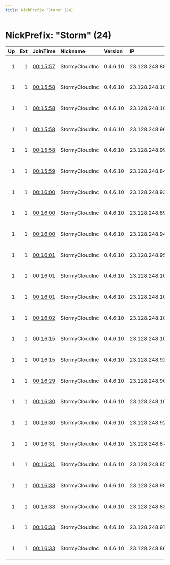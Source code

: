 ```yaml
---
title: NickPrefix "Storm" (24)
---
```


# NickPrefix: "Storm" (24)

|   Up |   Ext | JoinTime                                                                                              | Nickname       | Version   | IP             | AS            | CC   |   ORp |   Dirp | OS    | Contact                            |   eFamMembers |
|-----:|------:|:------------------------------------------------------------------------------------------------------|:---------------|:----------|:---------------|:--------------|:-----|------:|-------:|:------|:-----------------------------------|--------------:|
|    1 |     1 | [00:15:57](https://nusenu.github.io/OrNetStats/w/relay/9C7D6A3AFA4A87B696A5D73F6739C7D76F78CE3C.html) | StormyCloudInc | 0.4.6.10  | 23.128.248.88  | DATAIDEAS-LLC | us   |   443 |      0 | Linux | ContactInfo email:abuse stormyclou |            24 |
|    1 |     1 | [00:15:58](https://nusenu.github.io/OrNetStats/w/relay/148AE8A8B3D9AD6D7245EFD4FA430D54CC658381.html) | StormyCloudInc | 0.4.6.10  | 23.128.248.101 | DATAIDEAS-LLC | us   |   443 |      0 | Linux | ContactInfo email:abuse stormyclou |            24 |
|    1 |     1 | [00:15:58](https://nusenu.github.io/OrNetStats/w/relay/6DE892043698C837C58E374E9130F3FD37422DD1.html) | StormyCloudInc | 0.4.6.10  | 23.128.248.102 | DATAIDEAS-LLC | us   |   443 |      0 | Linux | ContactInfo email:abuse stormyclou |            24 |
|    1 |     1 | [00:15:58](https://nusenu.github.io/OrNetStats/w/relay/735A513088A7598B568DF6E89011787F29C638EC.html) | StormyCloudInc | 0.4.6.10  | 23.128.248.96  | DATAIDEAS-LLC | us   |   443 |      0 | Linux | ContactInfo email:abuse stormyclou |            24 |
|    1 |     1 | [00:15:58](https://nusenu.github.io/OrNetStats/w/relay/8D48F5BB9D6479E60FA9138FE6D62E8395AFC43D.html) | StormyCloudInc | 0.4.6.10  | 23.128.248.99  | DATAIDEAS-LLC | us   |   443 |      0 | Linux | ContactInfo email:abuse stormyclou |            24 |
|    1 |     1 | [00:15:59](https://nusenu.github.io/OrNetStats/w/relay/D41E3DC25F65040E1EFF1FE2168FE5F133238F6C.html) | StormyCloudInc | 0.4.6.10  | 23.128.248.84  | DATAIDEAS-LLC | us   |   443 |      0 | Linux | ContactInfo email:abuse stormyclou |            24 |
|    1 |     1 | [00:16:00](https://nusenu.github.io/OrNetStats/w/relay/45B15C47D255070B24B4BF39876E3E39C8789719.html) | StormyCloudInc | 0.4.6.10  | 23.128.248.93  | DATAIDEAS-LLC | us   |   443 |      0 | Linux | ContactInfo email:abuse stormyclou |            24 |
|    1 |     1 | [00:16:00](https://nusenu.github.io/OrNetStats/w/relay/4AD55DFE8D81FEB8AB3ED7DFEDF5683A8549212C.html) | StormyCloudInc | 0.4.6.10  | 23.128.248.89  | DATAIDEAS-LLC | us   |   443 |      0 | Linux | ContactInfo email:abuse stormyclou |            24 |
|    1 |     1 | [00:16:00](https://nusenu.github.io/OrNetStats/w/relay/53B731873343DDE07675DF4D75C4937F499C678B.html) | StormyCloudInc | 0.4.6.10  | 23.128.248.94  | DATAIDEAS-LLC | us   |   443 |      0 | Linux | ContactInfo email:abuse stormyclou |            24 |
|    1 |     1 | [00:16:01](https://nusenu.github.io/OrNetStats/w/relay/5535843F76703CFE1DA7DAF58AA69D53FF094F13.html) | StormyCloudInc | 0.4.6.10  | 23.128.248.95  | DATAIDEAS-LLC | us   |   443 |      0 | Linux | ContactInfo email:abuse stormyclou |            24 |
|    1 |     1 | [00:16:01](https://nusenu.github.io/OrNetStats/w/relay/B5B1877E20FDCB0B4F92400FFF198ED07A4B3C4A.html) | StormyCloudInc | 0.4.6.10  | 23.128.248.104 | DATAIDEAS-LLC | us   |   443 |      0 | Linux | ContactInfo email:abuse stormyclou |            24 |
|    1 |     1 | [00:16:01](https://nusenu.github.io/OrNetStats/w/relay/F7D4CBBA938E0ADCF2F2159121657A4E6065AE93.html) | StormyCloudInc | 0.4.6.10  | 23.128.248.100 | DATAIDEAS-LLC | us   |   443 |      0 | Linux | ContactInfo email:abuse stormyclou |            24 |
|    1 |     1 | [00:16:02](https://nusenu.github.io/OrNetStats/w/relay/034B9A318A1D2D235B244482741E3A1F12E2A950.html) | StormyCloudInc | 0.4.6.10  | 23.128.248.106 | DATAIDEAS-LLC | us   |   443 |      0 | Linux | ContactInfo email:abuse stormyclou |            24 |
|    1 |     1 | [00:16:15](https://nusenu.github.io/OrNetStats/w/relay/0ADB159F5297ED37D42840CB867A9D849EF5B8C1.html) | StormyCloudInc | 0.4.6.10  | 23.128.248.105 | DATAIDEAS-LLC | us   |   443 |      0 | Linux | ContactInfo email:abuse stormyclou |            24 |
|    1 |     1 | [00:16:15](https://nusenu.github.io/OrNetStats/w/relay/83639B40CB33CC87BB75E6E1BCEE9F1C127BF789.html) | StormyCloudInc | 0.4.6.10  | 23.128.248.91  | DATAIDEAS-LLC | us   |   443 |      0 | Linux | ContactInfo email:abuse stormyclou |            24 |
|    1 |     1 | [00:16:29](https://nusenu.github.io/OrNetStats/w/relay/04C4FCDE7AA0BFCC16A3239A619F7A910A51DCEC.html) | StormyCloudInc | 0.4.6.10  | 23.128.248.90  | DATAIDEAS-LLC | us   |   443 |      0 | Linux | ContactInfo email:abuse stormyclou |            24 |
|    1 |     1 | [00:16:30](https://nusenu.github.io/OrNetStats/w/relay/B26DE3EB54909EFD3C15CE8DC339A0CCB69945BE.html) | StormyCloudInc | 0.4.6.10  | 23.128.248.103 | DATAIDEAS-LLC | us   |   443 |      0 | Linux | ContactInfo email:abuse stormyclou |            24 |
|    1 |     1 | [00:16:30](https://nusenu.github.io/OrNetStats/w/relay/DB2BFCC5519EB0190986D6756AA08B8EFD1FE130.html) | StormyCloudInc | 0.4.6.10  | 23.128.248.92  | DATAIDEAS-LLC | us   |   443 |      0 | Linux | ContactInfo email:abuse stormyclou |            24 |
|    1 |     1 | [00:16:31](https://nusenu.github.io/OrNetStats/w/relay/4CF532E6EAB191A6395746C29F17FA1E2C6E7362.html) | StormyCloudInc | 0.4.6.10  | 23.128.248.87  | DATAIDEAS-LLC | us   |   443 |      0 | Linux | ContactInfo email:abuse stormyclou |            24 |
|    1 |     1 | [00:16:31](https://nusenu.github.io/OrNetStats/w/relay/9D8B82B4BB12C3DBD5C681D6B483ADED29DF4A42.html) | StormyCloudInc | 0.4.6.10  | 23.128.248.85  | DATAIDEAS-LLC | us   |   443 |      0 | Linux | ContactInfo email:abuse stormyclou |            24 |
|    1 |     1 | [00:16:33](https://nusenu.github.io/OrNetStats/w/relay/14DDE2215534AFB444E44AA6155892C8268B98FF.html) | StormyCloudInc | 0.4.6.10  | 23.128.248.98  | DATAIDEAS-LLC | us   |   443 |      0 | Linux | ContactInfo email:abuse stormyclou |            24 |
|    1 |     1 | [00:16:33](https://nusenu.github.io/OrNetStats/w/relay/6BE96754BD61056E3A36E1009248AB76D4A943E3.html) | StormyCloudInc | 0.4.6.10  | 23.128.248.83  | DATAIDEAS-LLC | us   |   443 |      0 | Linux | ContactInfo email:abuse stormyclou |            24 |
|    1 |     1 | [00:16:33](https://nusenu.github.io/OrNetStats/w/relay/B3FB77094B42D6737A972D271687A85FACE9E55D.html) | StormyCloudInc | 0.4.6.10  | 23.128.248.97  | DATAIDEAS-LLC | us   |   443 |      0 | Linux | ContactInfo email:abuse stormyclou |            24 |
|    1 |     1 | [00:16:33](https://nusenu.github.io/OrNetStats/w/relay/E138DED3C142BAC0F27B7F80ACD2DC020CCDC94C.html) | StormyCloudInc | 0.4.6.10  | 23.128.248.86  | DATAIDEAS-LLC | us   |   443 |      0 | Linux | ContactInfo email:abuse stormyclou |            24 |
